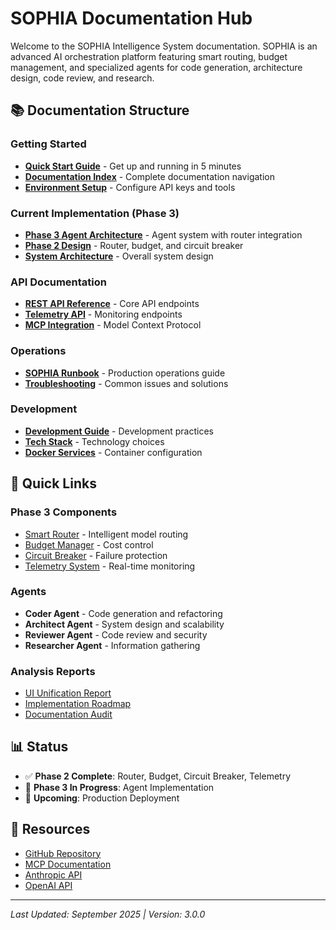 # SOPHIA Documentation Hub

Welcome to the SOPHIA Intelligence System documentation. SOPHIA is an advanced AI orchestration platform featuring smart routing, budget management, and specialized agents for code generation, architecture design, code review, and research.

## 📚 Documentation Structure

### Getting Started
- **[Quick Start Guide](QUICK_START.md)** - Get up and running in 5 minutes
- **[Documentation Index](INDEX.md)** - Complete documentation navigation
- **[Environment Setup](SECURE_ENV_AND_TOOLS.md)** - Configure API keys and tools

### Current Implementation (Phase 3)
- **[Phase 3 Agent Architecture](PHASE_3_AGENT_WIRING_PLAN.md)** - Agent system with router integration
- **[Phase 2 Design](PHASE2_DESIGN.md)** - Router, budget, and circuit breaker
- **[System Architecture](ARCHITECTURE.md)** - Overall system design

### API Documentation
- **[REST API Reference](API_REFERENCE.md)** - Core API endpoints
- **[Telemetry API](../webui/telemetry_endpoint.py)** - Monitoring endpoints
- **[MCP Integration](SWARM_MCP_INTEGRATION.md)** - Model Context Protocol

### Operations
- **[SOPHIA Runbook](RUNBOOK_SOPHIA.md)** - Production operations guide
- **[Troubleshooting](../TROUBLESHOOTING.md)** - Common issues and solutions

### Development
- **[Development Guide](development/README.md)** - Development practices
- **[Tech Stack](TECH_STACK_ANALYSIS.md)** - Technology choices
- **[Docker Services](DOCKER_SERVICES_MATRIX.md)** - Container configuration

## 🚀 Quick Links

### Phase 3 Components
- [Smart Router](PHASE2_DESIGN.md#smart-router) - Intelligent model routing
- [Budget Manager](PHASE2_DESIGN.md#budget-manager) - Cost control
- [Circuit Breaker](PHASE2_DESIGN.md#circuit-breaker) - Failure protection
- [Telemetry System](../webui/telemetry_endpoint.py) - Real-time monitoring

### Agents
- **Coder Agent** - Code generation and refactoring
- **Architect Agent** - System design and scalability
- **Reviewer Agent** - Code review and security
- **Researcher Agent** - Information gathering

### Analysis Reports
- [UI Unification Report](../sophia_analysis/UNIFICATION_REPORT.md)
- [Implementation Roadmap](../sophia_analysis/IMPLEMENTATION_ROADMAP.md)
- [Documentation Audit](DOCUMENTATION_AUDIT.md)

## 📊 Status

- ✅ **Phase 2 Complete**: Router, Budget, Circuit Breaker, Telemetry
- 🚧 **Phase 3 In Progress**: Agent Implementation
- 📅 **Upcoming**: Production Deployment

## 🔗 Resources

- [GitHub Repository](https://github.com/yourusername/sophia-intel-ai)
- [MCP Documentation](https://modelcontextprotocol.io/docs)
- [Anthropic API](https://docs.anthropic.com)
- [OpenAI API](https://platform.openai.com/docs)

---

*Last Updated: September 2025 | Version: 3.0.0*